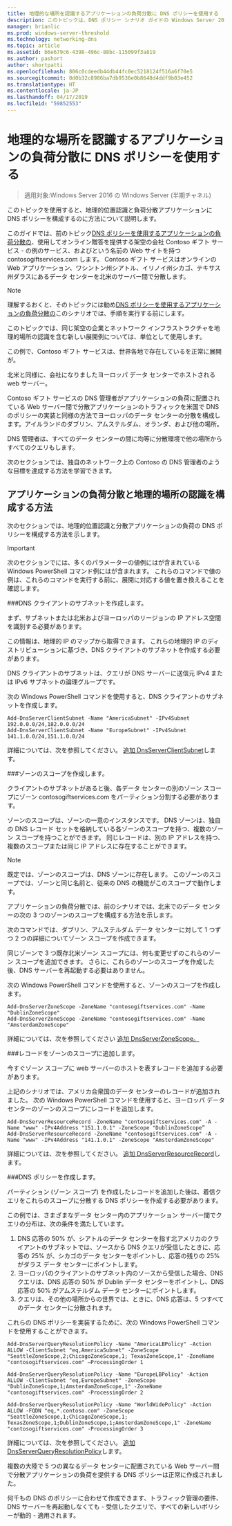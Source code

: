 ```yaml
---
title: 地理的な場所を認識するアプリケーションの負荷分散に DNS ポリシーを使用する
description: このトピックは、DNS ポリシー シナリオ ガイドの Windows Server 2016 の一部です。
manager: brianlic
ms.prod: windows-server-threshold
ms.technology: networking-dns
ms.topic: article
ms.assetid: b6e679c6-4398-496c-88bc-115099f3a819
ms.author: pashort
author: shortpatti
ms.openlocfilehash: 806c0cdeedb44db44fc0ec5218124f516a6f70e5
ms.sourcegitcommit: 0d0b32c8986ba7db9536e0b8648d4ddf9b03e452
ms.translationtype: HT
ms.contentlocale: ja-JP
ms.lasthandoff: 04/17/2019
ms.locfileid: "59852553"
---
```

# <a name="use-dns-policy-for-application-load-balancing-with-geo-location-awareness"></a>地理的な場所を認識するアプリケーションの負荷分散に DNS ポリシーを使用する

>適用対象:Windows Server 2016 の Windows Server (半期チャネル)

このトピックを使用すると、地理的位置認識と負荷分散アプリケーションに DNS ポリシーを構成するのに方法について説明します。

このガイドでは、前のトピック[DNS ポリシーを使用するアプリケーションの負荷分散の](https://technet.microsoft.com/windows-server-docs/networking/dns/deploy/app-lb)、使用してオンライン贈答を提供する架空の会社 Contoso ギフト サービス - の例のサービス、およびという名前の Web サイトを持つcontosogiftservices.com します。 Contoso ギフト サービスはオンラインの Web アプリケーション、ワシントン州シアトル、イリノイ州シカゴ、テキサス州ダラスにあるデータ センターを北米のサーバー間で分散します。

>[!NOTE]
>理解するおくと、そのトピックには勧め[DNS ポリシーを使用するアプリケーションの負荷分散の](https://technet.microsoft.com/windows-server-docs/networking/dns/deploy/app-lb)このシナリオでは、手順を実行する前にします。

このトピックでは、同じ架空の企業とネットワーク インフラストラクチャを地理的場所の認識を含む新しい展開例については、単位として使用します。

この例で、Contoso ギフト サービスは、世界各地で存在しているを正常に展開が。

北米と同様に、会社になりましたヨーロッパ データ センターでホストされる web サーバー。

Contoso ギフト サービスの DNS 管理者がアプリケーションの負荷に配置されている Web サーバー間で分散アプリケーションのトラフィックを米国で DNS のポリシーの実装と同様の方法でヨーロッパのデータ センターの分散を構成します。アイルランドのダブリン、アムステルダム、オランダ、および他の場所。

DNS 管理者は、すべてのデータ センターの間に均等に分散環境で他の場所からすべてのクエリもします。

次のセクションでは、独自のネットワーク上の Contoso の DNS 管理者のような目標を達成する方法を学習できます。

## <a name="how-to-configure-application-load-balancing-with-geo-location-awareness"></a>アプリケーションの負荷分散と地理的場所の認識を構成する方法

次のセクションでは、地理的位置認識と分散アプリケーションの負荷の DNS ポリシーを構成する方法を示します。

>[!IMPORTANT]
>次のセクションでには、多くのパラメーターの値例にはが含まれている Windows PowerShell コマンド例にはが含まれます。 これらのコマンドで値の例は、これらのコマンドを実行する前に、展開に対応する値を置き換えることを確認します。

###<a name="bkmk_clientsubnets"></a>DNS クライアントのサブネットを作成します。

まず、サブネットまたは北米およびヨーロッパのリージョンの IP アドレス空間を識別する必要があります。

この情報は、地理的 IP のマップから取得できます。 これらの地理的 IP のディストリビューションに基づき、DNS クライアントのサブネットを作成する必要があります。

DNS クライアントのサブネットは、クエリが DNS サーバーに送信元 IPv4 または IPv6 サブネットの論理グループです。

次の Windows PowerShell コマンドを使用すると、DNS クライアントのサブネットを作成します。 

    
    Add-DnsServerClientSubnet -Name "AmericaSubnet" -IPv4Subnet 192.0.0.0/24,182.0.0.0/24
    Add-DnsServerClientSubnet -Name "EuropeSubnet" -IPv4Subnet 141.1.0.0/24,151.1.0.0/24
    
詳細については、次を参照してください。 [追加 DnsServerClientSubnet](https://docs.microsoft.com/powershell/module/dnsserver/add-dnsserverclientsubnet?view=win10-ps)します。

###<a name="bkmk_zscopes2"></a>ゾーンのスコープを作成します。

クライアントのサブネットがあると後、各データ センターの別のゾーン スコープにゾーン contosogiftservices.com をパーティション分割する必要があります。

ゾーンのスコープは、ゾーンの一意のインスタンスです。 DNS ゾーンは、独自の DNS レコード セットを格納している各ゾーンのスコープを持つ、複数のゾーン スコープを持つことができます。 同じレコードは、別の IP アドレスを持つ、複数のスコープまたは同じ IP アドレスに存在することができます。

>[!NOTE]
>既定では、ゾーンのスコープは、DNS ゾーンに存在します。 このゾーンのスコープでは、ゾーンと同じ名前と、従来の DNS の機能がこのスコープで動作します。

アプリケーションの負荷分散では、前のシナリオでは、北米でのデータ センターの次の 3 つのゾーンのスコープを構成する方法を示します。

次のコマンドでは、ダブリン、アムステルダム データ センターに対して 1 つずつ 2 つの詳細についてゾーン スコープを作成できます。 

同じゾーンで 3 つ既存北米ゾーン スコープには、何も変更せずのこれらのゾーン スコープを追加できます。 さらに、これらのゾーンのスコープを作成した後、DNS サーバーを再起動する必要はありません。

次の Windows PowerShell コマンドを使用すると、ゾーンのスコープを作成します。

    
    Add-DnsServerZoneScope -ZoneName "contosogiftservices.com" -Name "DublinZoneScope"
    Add-DnsServerZoneScope -ZoneName "contosogiftservices.com" -Name "AmsterdamZoneScope"
    

詳細については、次を参照してください [追加 DnsServerZoneScope。](https://docs.microsoft.com/powershell/module/dnsserver/add-dnsserverzonescope?view=win10-ps)

###<a name="bkmk_records2"></a>レコードをゾーンのスコープに追加します。

今すぐゾーン スコープに web サーバーのホストを表すレコードを追加する必要があります。

上記のシナリオでは、アメリカ合衆国のデータ センターのレコードが追加されました。 次の Windows PowerShell コマンドを使用すると、ヨーロッパ データ センターのゾーンのスコープにレコードを追加します。
 
    
    Add-DnsServerResourceRecord -ZoneName "contosogiftservices.com" -A -Name "www" -IPv4Address "151.1.0.1" -ZoneScope "DublinZoneScope”
    Add-DnsServerResourceRecord -ZoneName "contosogiftservices.com" -A -Name "www" -IPv4Address "141.1.0.1" -ZoneScope "AmsterdamZoneScope"
    

詳細については、次を参照してください。 [追加 DnsServerResourceRecord](https://docs.microsoft.com/powershell/module/dnsserver/add-dnsserverresourcerecord?view=win10-ps)します。

###<a name="bkmk_policies2"></a>DNS ポリシーを作成します。

パーティション (ゾーン スコープ) を作成したレコードを追加した後は、着信クエリをこれらのスコープに分散する DNS ポリシーを作成する必要があります。

この例では、さまざまなデータ センター内のアプリケーション サーバー間でクエリの分布は、次の条件を満たしています。

1. DNS 応答の 50% が、シアトルのデータ センターを指す北アメリカのクライアントのサブネットでは、ソースから DNS クエリが受信したときに、応答の 25% が、シカゴのデータ センターをポイントし、応答の残りの 25% がダラス データ センターにポイントします。
2. ヨーロッパのクライアントのサブネット内のソースから受信した場合、DNS クエリは、DNS 応答の 50% が Dublin データ センターをポイントし、DNS 応答の 50% がアムステルダム データ センターにポイントします。
3. クエリは、その他の場所からの世界では、ときに、DNS 応答は、5 つすべてのデータ センターに分散されます。

これらの DNS ポリシーを実装するために、次の Windows PowerShell コマンドを使用することができます。

    
    Add-DnsServerQueryResolutionPolicy -Name "AmericaLBPolicy" -Action ALLOW -ClientSubnet "eq,AmericaSubnet" -ZoneScope "SeattleZoneScope,2;ChicagoZoneScope,1; TexasZoneScope,1" -ZoneName "contosogiftservices.com" –ProcessingOrder 1
    
    Add-DnsServerQueryResolutionPolicy -Name "EuropeLBPolicy" -Action ALLOW -ClientSubnet "eq,EuropeSubnet" -ZoneScope "DublinZoneScope,1;AmsterdamZoneScope,1" -ZoneName "contosogiftservices.com" -ProcessingOrder 2
    
    Add-DnsServerQueryResolutionPolicy -Name "WorldWidePolicy" -Action ALLOW -FQDN "eq,*.contoso.com" -ZoneScope "SeattleZoneScope,1;ChicagoZoneScope,1; TexasZoneScope,1;DublinZoneScope,1;AmsterdamZoneScope,1" -ZoneName "contosogiftservices.com" -ProcessingOrder 3
    
    

詳細については、次を参照してください。 [追加 DnsServerQueryResolutionPolicy](https://docs.microsoft.com/powershell/module/dnsserver/add-dnsserverqueryresolutionpolicy?view=win10-ps)します。

複数の大陸で 5 つの異なるデータ センターに配置されている Web サーバー間で分散アプリケーションの負荷を提供する DNS ポリシーは正常に作成されました。

何千もの DNS のポリシーに合わせて作成できます、トラフィック管理の要件、DNS サーバーを再起動しなくても - 受信したクエリで、すべての新しいポリシーが動的 - 適用されます。
